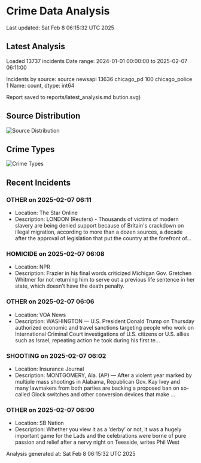 # Crime Data Analysis
Last updated: Sat Feb  8 06:15:32 UTC 2025

## Latest Analysis

Loaded 13737 incidents
Date range: 2024-01-01 00:00:00 to 2025-02-07 06:11:00

Incidents by source:
source
newsapi           13636
chicago_pd          100
chicago_police        1
Name: count, dtype: int64

Report saved to reports/latest_analysis.md
bution.svg)

## Source Distribution
![Source Distribution](images/source_distribution.svg)

## Crime Types
![Crime Types](images/crime_types.svg)

## Recent Incidents

### OTHER on 2025-02-07 06:11
- Location: The Star Online
- Description: LONDON (Reuters) - Thousands of victims of modern slavery are being denied support because of Britain's crackdown on illegal migration, according to more than a dozen sources, a decade after the approval of legislation that put the country at the forefront of…


### HOMICIDE on 2025-02-07 06:08
- Location: NPR
- Description: Frazier in his final words criticized Michigan Gov. Gretchen Whitmer for not returning him to serve out a previous life sentence in her state, which doesn't have the death penalty.


### OTHER on 2025-02-07 06:06
- Location: VOA News
- Description: WASHINGTON — U.S. President Donald Trump on Thursday authorized economic and travel sanctions targeting people who work on International Criminal Court investigations of U.S. citizens or U.S. allies such as Israel, repeating action he took during his first te…


### SHOOTING on 2025-02-07 06:02
- Location: Insurance Journal
- Description: MONTGOMERY, Ala. (AP) — After a violent year marked by multiple mass shootings in Alabama, Republican Gov. Kay Ivey and many lawmakers from both parties are backing a proposed ban on so-called Glock switches and other conversion devices that make …


### OTHER on 2025-02-07 06:00
- Location: SB Nation
- Description: Whether you view it as a ‘derby’ or not, it was a hugely important game for the Lads and the celebrations were borne of pure passion and relief after a nervy night on Teesside, writes Phil West

Analysis generated at: Sat Feb  8 06:15:32 UTC 2025
